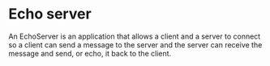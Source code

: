 # Echo server
An EchoServer is an application that allows a client and a server to connect so a client can send a message to the server and the server can receive the message and send, or echo, it back to the client.


